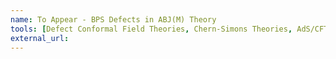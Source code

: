 ```yaml
---
name: To Appear - BPS Defects in ABJ(M) Theory
tools: [Defect Conformal Field Theories, Chern-Simons Theories, AdS/CFT Correspondence]
external_url: 
---
```

